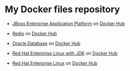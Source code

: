 # My Docker files repository

- [JBoss Enterprise Application Platform](https://github.com/racc-costa/dockerfiles/tree/master/jboss-eap) on [Docker Hub](https://hub.docker.com/r/racccosta/jboss-eap/)

- [Redis](https://github.com/racc-costa/dockerfiles/tree/master/redis) on [Docker Hub](https://hub.docker.com/r/racccosta/redis/)

- [Oracle Database](https://github.com/racc-costa/dockerfiles/tree/master/oracle) on [Docker Hub](https://hub.docker.com/r/racccosta/oracle/)

- [Red Hat Enterprise Linux with JDK](https://github.com/racc-costa/dockerfiles/tree/master/rhel-jdk) on [Docker Hub](https://hub.docker.com/r/racccosta/rhel-jdk/)

- [Red Hat Enterprise Linux](https://github.com/racc-costa/dockerfiles/tree/master/rhel) on [Docker Hub](https://hub.docker.com/r/racccosta/rhel/)
